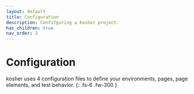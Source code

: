 ```yaml
---
layout: default
title: Configuration
description: Confifguring a kosher project.
has_children: true
nav_order: 3
---
```


# Configuration

kosher uses 4 configuration files to define your environments, pages, page elements, and test behavior.
{: .fs-6 .fw-300 }